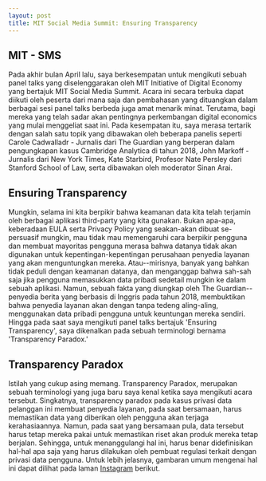 ```yaml
---
layout: post
title: MIT Social Media Summit: Ensuring Transparency
---
```


## MIT - SMS

Pada akhir bulan April lalu, saya berkesempatan untuk mengikuti sebuah panel talks yang diselenggarakan oleh MIT Initiative of Digital Economy yang bertajuk MIT Social Media Summit.
Acara ini secara terbuka dapat diikuti oleh peserta dari mana saja dan pembahasan yang dituangkan dalam berbagai sesi panel talks berbeda juga amat menarik minat. Terutama, bagi mereka yang telah sadar akan pentingnya perkembangan digital economics yang mulai menggeliat saat ini.
Pada kesempatan itu, saya merasa tertarik dengan salah satu topik yang dibawakan oleh beberapa panelis seperti Carole Cadwalladr - Jurnalis dari The Guardian yang berperan dalam pengungkapan kasus Cambridge Analytica di tahun 2018, John Markoff - Jurnalis dari New York Times, Kate Starbird, Profesor Nate Persley dari Stanford School of Law, serta dibawakan oleh moderator Sinan Arai.

## Ensuring Transparency

Mungkin, selama ini kita berpikir bahwa keamanan data kita telah terjamin oleh berbagai aplikasi third-party yang kita gunakan. Bukan apa-apa, keberadaan EULA serta Privacy Policy yang seakan-akan dibuat se-persuasif mungkin, mau tidak mau memengaruhi cara berpikir pengguna dan membuat mayoritas pengguna merasa bahwa datanya tidak akan digunakan untuk kepentingan-kepentingan perusahaan penyedia layanan yang akan menguntungkan mereka.
Atau--mirisnya, banyak yang bahkan tidak peduli dengan keamanan datanya, dan menganggap bahwa sah-sah saja jika pengguna memasukkan data pribadi sedetail mungkin ke dalam sebuah aplikasi.
Namun, sebuah fakta yang diungkap oleh The Guardian--penyedia berita yang berbasis di Inggris pada tahun 2018, membuktikan bahwa penyedia layanan akan dengan tanpa tedeng aling-aling, menggunakan data pribadi pengguna untuk keuntungan mereka sendiri.
Hingga pada saat saya mengikuti panel talks bertajuk 'Ensuring Transparency', saya dikenalkan pada sebuah terminologi bernama 'Transparency Paradox.'

## Transparency Paradox

Istilah yang cukup asing memang. Transparency Paradox, merupakan sebuah terminologi yang juga baru saya kenal ketika saya mengikuti acara tersebut. Singkatnya, transparency paradox pada kasus privasi data pelanggan ini membuat penyedia layanan, pada saat bersamaan, harus memastikan data yang diberikan oleh pengguna akan terjaga kerahasiaannya. Namun, pada saat yang bersamaan pula, data tersebut harus tetap mereka pakai untuk memastikan riset akan produk mereka tetap berjalan. Sehingga, untuk menanggulangi hal ini, harus benar didefinisikan hal-hal apa saja yang harus dilakukan oleh pembuat regulasi terkait dengan privasi data pengguna.
Untuk lebih jelasnya, gambaran umum mengenai hal ini dapat dilihat pada laman [Instagram](https://www.instagram.com/p/CN-dXoWA64M/?utm_source=ig_web_copy_link) berikut.

